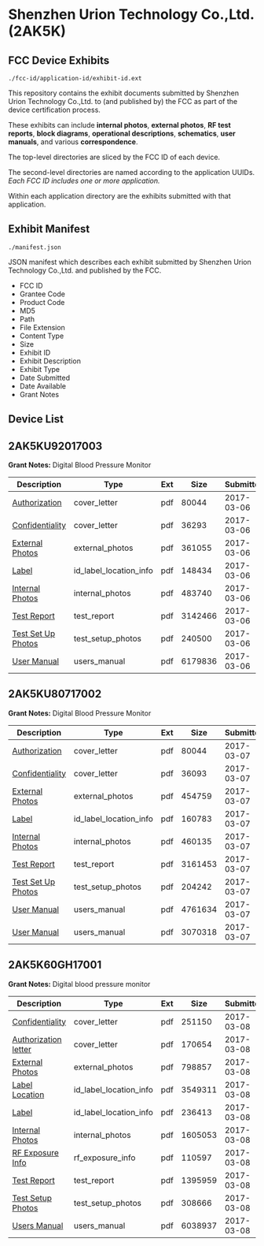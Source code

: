 # Shenzhen Urion Technology Co.,Ltd. (2AK5K)
## FCC Device Exhibits

```
./fcc-id/application-id/exhibit-id.ext
```

This repository contains the exhibit documents submitted by Shenzhen Urion Technology Co.,Ltd. to (and published by) the FCC as part of the device certification process.

These exhibits can include **internal photos**, **external photos**, **RF test reports**, **block diagrams**, **operational descriptions**, **schematics**, **user manuals**, and various **correspondence**.

The top-level directories are sliced by the FCC ID of each device.

The second-level directories are named according to the application UUIDs. *Each FCC ID includes one or more application.*

Within each application directory are the exhibits submitted with that application. 

## Exhibit Manifest

```
./manifest.json
```

JSON manifest which describes each exhibit submitted by Shenzhen Urion Technology Co.,Ltd. and published by the FCC.

- FCC ID
- Grantee Code
- Product Code
- MD5
- Path
- File Extension
- Content Type
- Size
- Exhibit ID
- Exhibit Description
- Exhibit Type
- Date Submitted
- Date Available
- Grant Notes

## Device List
## 2AK5KU92017003
**Grant Notes:** Digital Blood Pressure Monitor

| Description | Type | Ext | Size | Submitted | Available |
| ----------- | ---- | --- | ---- | --------- | --------- |
| [Authorization](2AK5KU92017003/1ba23dd19071d3efff7fd8ca56893b5b/3305177.pdf) | cover_letter | pdf | 80044 | 2017-03-06 | 2017-03-10 |
| [Confidentiality](2AK5KU92017003/1ba23dd19071d3efff7fd8ca56893b5b/3305178.pdf) | cover_letter | pdf | 36293 | 2017-03-06 | 2017-03-10 |
| [External Photos](2AK5KU92017003/1ba23dd19071d3efff7fd8ca56893b5b/3305179.pdf) | external_photos | pdf | 361055 | 2017-03-06 | 2017-03-10 |
| [Label](2AK5KU92017003/1ba23dd19071d3efff7fd8ca56893b5b/3305181.pdf) | id_label_location_info | pdf | 148434 | 2017-03-06 | 2017-03-10 |
| [Internal Photos](2AK5KU92017003/1ba23dd19071d3efff7fd8ca56893b5b/3305180.pdf) | internal_photos | pdf | 483740 | 2017-03-06 | 2017-03-10 |
| [Test Report](2AK5KU92017003/1ba23dd19071d3efff7fd8ca56893b5b/3305185.pdf) | test_report | pdf | 3142466 | 2017-03-06 | 2017-03-10 |
| [Test Set Up Photos](2AK5KU92017003/1ba23dd19071d3efff7fd8ca56893b5b/3305184.pdf) | test_setup_photos | pdf | 240500 | 2017-03-06 | 2017-03-10 |
| [User Manual](2AK5KU92017003/1ba23dd19071d3efff7fd8ca56893b5b/3305186.pdf) | users_manual | pdf | 6179836 | 2017-03-06 | 2017-03-10 |
## 2AK5KU80717002
**Grant Notes:** Digital Blood Pressure Monitor

| Description | Type | Ext | Size | Submitted | Available |
| ----------- | ---- | --- | ---- | --------- | --------- |
| [Authorization](2AK5KU80717002/c4561408e56f9a0dea3a2cecffb02da1/3306030.pdf) | cover_letter | pdf | 80044 | 2017-03-07 | 2017-03-10 |
| [Confidentiality](2AK5KU80717002/c4561408e56f9a0dea3a2cecffb02da1/3306031.pdf) | cover_letter | pdf | 36093 | 2017-03-07 | 2017-03-10 |
| [External Photos](2AK5KU80717002/c4561408e56f9a0dea3a2cecffb02da1/3306032.pdf) | external_photos | pdf | 454759 | 2017-03-07 | 2017-03-10 |
| [Label](2AK5KU80717002/c4561408e56f9a0dea3a2cecffb02da1/3306034.pdf) | id_label_location_info | pdf | 160783 | 2017-03-07 | 2017-03-10 |
| [Internal Photos](2AK5KU80717002/c4561408e56f9a0dea3a2cecffb02da1/3306033.pdf) | internal_photos | pdf | 460135 | 2017-03-07 | 2017-03-10 |
| [Test Report](2AK5KU80717002/c4561408e56f9a0dea3a2cecffb02da1/3306038.pdf) | test_report | pdf | 3161453 | 2017-03-07 | 2017-03-10 |
| [Test Set Up Photos](2AK5KU80717002/c4561408e56f9a0dea3a2cecffb02da1/3306037.pdf) | test_setup_photos | pdf | 204242 | 2017-03-07 | 2017-03-10 |
| [User Manual](2AK5KU80717002/c4561408e56f9a0dea3a2cecffb02da1/3306039.pdf) | users_manual | pdf | 4761634 | 2017-03-07 | 2017-03-10 |
| [User Manual](2AK5KU80717002/c4561408e56f9a0dea3a2cecffb02da1/3306040.pdf) | users_manual | pdf | 3070318 | 2017-03-07 | 2017-03-10 |
## 2AK5K60GH17001
**Grant Notes:** Digital blood pressure monitor

| Description | Type | Ext | Size | Submitted | Available |
| ----------- | ---- | --- | ---- | --------- | --------- |
| [Confidentiality](2AK5K60GH17001/addaa09379d0d6c4712bb8955c29f0f7/3306767.pdf) | cover_letter | pdf | 251150 | 2017-03-08 | 2017-03-08 |
| [Authorization letter](2AK5K60GH17001/addaa09379d0d6c4712bb8955c29f0f7/3306790.pdf) | cover_letter | pdf | 170654 | 2017-03-08 | 2017-03-08 |
| [External Photos](2AK5K60GH17001/addaa09379d0d6c4712bb8955c29f0f7/3306764.pdf) | external_photos | pdf | 798857 | 2017-03-08 | 2017-03-08 |
| [Label Location](2AK5K60GH17001/addaa09379d0d6c4712bb8955c29f0f7/3306777.pdf) | id_label_location_info | pdf | 3549311 | 2017-03-08 | 2017-03-08 |
| [Label](2AK5K60GH17001/addaa09379d0d6c4712bb8955c29f0f7/3306784.pdf) | id_label_location_info | pdf | 236413 | 2017-03-08 | 2017-03-08 |
| [Internal Photos](2AK5K60GH17001/addaa09379d0d6c4712bb8955c29f0f7/3306769.pdf) | internal_photos | pdf | 1605053 | 2017-03-08 | 2017-03-08 |
| [RF Exposure Info](2AK5K60GH17001/addaa09379d0d6c4712bb8955c29f0f7/3306792.pdf) | rf_exposure_info | pdf | 110597 | 2017-03-08 | 2017-03-08 |
| [Test Report](2AK5K60GH17001/addaa09379d0d6c4712bb8955c29f0f7/3306791.pdf) | test_report | pdf | 1395959 | 2017-03-08 | 2017-03-08 |
| [Test Setup Photos](2AK5K60GH17001/addaa09379d0d6c4712bb8955c29f0f7/3306847.pdf) | test_setup_photos | pdf | 308666 | 2017-03-08 | 2017-03-08 |
| [Users Manual](2AK5K60GH17001/addaa09379d0d6c4712bb8955c29f0f7/3306877.pdf) | users_manual | pdf | 6038937 | 2017-03-08 | 2017-03-08 |
